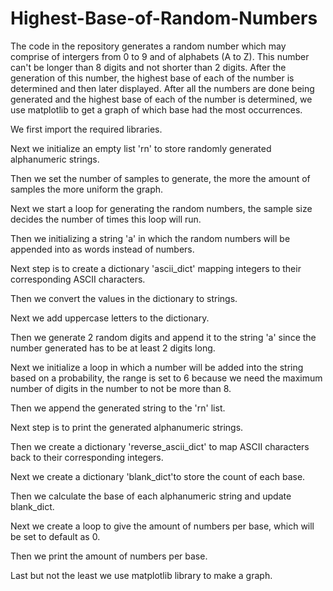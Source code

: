 # Highest-Base-of-Random-Numbers
The code in the repository generates a random number which may comprise of intergers from 0 to 9 and of alphabets (A to Z). This number can't be longer than 8 digits and not shorter than 2 digits. After the generation of this number, the highest base of each of the number is determined and then later displayed. After all the numbers are done being generated and the highest base of each of the number is determined, we use matplotlib to get a graph of which base had the most occurrences.

We first import the required libraries.

Next we initialize an empty list 'rn' to store randomly generated alphanumeric strings.

Then we set the number of samples to generate, the more the amount of samples the more uniform the graph.

Next we start a loop for generating the random numbers, the sample size decides the number of times this loop will run.

Then we initializing a string 'a' in which the random numbers will be appended into as words instead of numbers.

Next step is to create a dictionary 'ascii_dict' mapping integers to their corresponding ASCII characters.

Then we convert the values in the dictionary to strings.

Next we add uppercase letters to the dictionary.

Then we generate 2 random digits and append it to the string 'a' since the number generated has to be at least 2 digits long.

Next we initialize a loop in which a number will be added into the string based on a probability, the range is set to 6 because we need the maximum number of digits in the number to not be more than 8.

Then we append the generated string to the 'rn' list.

Next step is to print the generated alphanumeric strings.

Then we create a dictionary 'reverse_ascii_dict' to map ASCII characters back to their corresponding integers.

Next we create a dictionary 'blank_dict'to store the count of each base.

Then we calculate the base of each alphanumeric string and update blank_dict.

Next we create a loop to give the amount of numbers per base, which will be set to default as 0.

Then we print the amount of numbers per base.

Last but not the least we use matplotlib library to make a graph.

